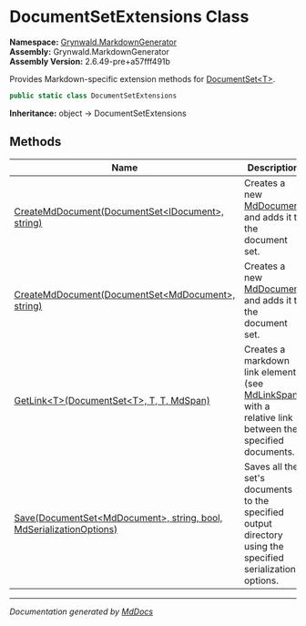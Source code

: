 ﻿<!--  
  <auto-generated>   
    The contents of this file were generated by a tool.  
    Changes to this file may be list if the file is regenerated  
  </auto-generated>   
-->

# DocumentSetExtensions Class

**Namespace:** [Grynwald.MarkdownGenerator](../index.md)  
**Assembly:** Grynwald.MarkdownGenerator  
**Assembly Version:** 2.6.49\-pre+a57fff491b

Provides Markdown\-specific extension methods for [DocumentSet\<T\>](../DocumentSet-1/index.md).

```csharp
public static class DocumentSetExtensions
```

**Inheritance:** object → DocumentSetExtensions

## Methods

| Name                                                                                                                            | Description                                                                                                                      |
| ------------------------------------------------------------------------------------------------------------------------------- | -------------------------------------------------------------------------------------------------------------------------------- |
| [CreateMdDocument(DocumentSet\<IDocument\>, string)](methods/CreateMdDocument.md#createmddocumentdocumentsetidocument-string)   | Creates a new [MdDocument](../MdDocument/index.md) and adds it to the document set.                                              |
| [CreateMdDocument(DocumentSet\<MdDocument\>, string)](methods/CreateMdDocument.md#createmddocumentdocumentsetmddocument-string) | Creates a new [MdDocument](../MdDocument/index.md) and adds it to the document set.                                              |
| [GetLink\<T\>(DocumentSet\<T\>, T, T, MdSpan)](methods/GetLink.md)                                                              | Creates a markdown link element (see [MdLinkSpan](../MdLinkSpan/index.md)) with a relative link between the specified documents. |
| [Save(DocumentSet\<MdDocument\>, string, bool, MdSerializationOptions)](methods/Save.md)                                        | Saves all the set's documents to the specified output directory using the specified serialization options.                       |

___

*Documentation generated by [MdDocs](https://github.com/ap0llo/mddocs)*
